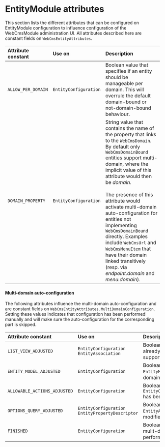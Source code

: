 # EntityModule attributes

This section lists the different attributes that can be configured on EntityModule configuration to influence configuration of the WebCmsModule administration UI.  All attributes described here are constant fields on `WebCmsEntityAttributes`.

| Attribute constant | Use on | Description |
| :--- | :--- | :--- |
| `ALLOW_PER_DOMAIN` | `EntityConfiguration`  | Boolean value that specifies if an entity should be manageable per domain.  This will overrule the default domain-bound or not-domain-bound behaviour.  |
| `DOMAIN_PROPERTY` | `EntityConfiguration`  | String value that contains the name of the property that links to the `WebCmsDomain`. By default only `WebCmsDomainBound` entities support multi-domain, where the implicit value of this attribute would then be _domain_.  <br/><br/>The presence of this attribute would activate multi-domain auto-configuration for entities not implementing `WebCmsDomainBound` directly.  Examples include `WebCmsUrl` and `WebCmsMenuItem` that have their domain linked transitively (resp. via _endpoint.domain_ and _menu.domain_). |

#### Multi-domain auto-configuration

The following attributes influence the multi-domain auto-configuration and are constant fields on `WebCmsEntityAttributes.MultiDomainConfiguration`.  Setting these values indicates that configuration has been performed manually and will make sure the auto-configuration for the corresponding part is skipped. 

| Attribute constant | Use on | Description |
| :--- | :--- | :--- |
| `LIST_VIEW_ADJUSTED` | `EntityConfiguration`<br/>`EntityAssociation`  | Boolean value that indicates the list view has already been adjusted for multi-domain support.  |
| `ENTITY_MODEL_ADJUSTED` | `EntityConfiguration`  | Boolean value that indicates that the `EntityModel` has been modified for multi-domain support. |
| `ALLOWABLE_ACTIONS_ADJUSTED` | `EntityConfiguration`  | Boolean value that indicates that the `EntityConfigurationAllowableActionsBuilder` has been modified for multi-domain support. |
| `OPTIONS_QUERY_ADJUSTED` | `EntityConfiguration`<br/>`EntityPropertyDescriptor`  | Boolean value that indicates that the `EntityAttributes.OPTIONS_QUERY` has been modified for multi-domain support. |
| `FINISHED` | `EntityConfiguration`  | Boolean value that indicates that the entity mulit-domain configuration has been performed manually.  Setting  |








































































